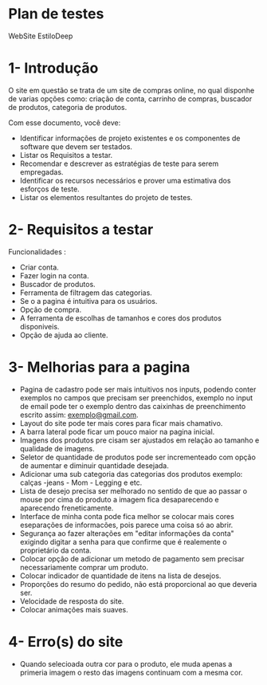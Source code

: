 # Plan de testes

WebSite EstiloDeep

# 1- Introdução

O site em questão se trata de  um site de compras online, no qual disponhe de varias opções como: criação de conta, carrinho de compras, buscador de produtos, categoria de produtos.

Com esse documento, você deve:

 - Identificar informações de projeto existentes e os componentes de software que devem ser testados.
 - Listar os Requisitos a testar.
 - Recomendar e descrever as estratégias de teste para serem empregadas.
 - Identificar os recursos necessários e prover uma estimativa dos esforços de teste.
 - Listar os elementos resultantes do projeto de testes.

# 2- Requisitos a testar
  
  Funcionalidades :
  
  - Criar conta.
  - Fazer login na conta.
  - Buscador de produtos.
  - Ferramenta de filtragem das categorias.
  - Se o a pagina é intuitiva para os usuários.
  - Opção de compra.
  - A ferramenta de escolhas de tamanhos e cores dos produtos disponiveis.
  - Opção de ajuda ao cliente.
  
# 3- Melhorias para a pagina
  
  - Pagina de cadastro pode ser mais intuitivos nos inputs, podendo conter exemplos no campos que precisam ser preenchidos, exemplo no input de email pode ter o           exemplo dentro das caixinhas de preenchimento escrito assim: exemplo@gmail.com.
  - Layout do site pode ter mais cores para ficar mais chamativo.
  - A barra lateral pode ficar um pouco maior na pagina inicial.
  - Imagens dos produtos pre cisam ser ajustados em relação ao tamanho e qualidade de imagens.
  - Seletor de quantidade de produtos pode ser incrementeado com opção de aumentar e diminuir quantidade desejada.
  - Adicionar uma sub categoria das categorias dos produtos exemplo: calças -jeans - Mom - Legging e etc.
  - Lista de desejo precisa ser melhorado no sentido de que ao passar o mouse por cima do produto a imagem fica desaparecendo e aparecendo freneticamente.
  - Interface de minha conta pode fica melhor se colocar mais cores eseparações de informacões, pois parece uma coisa só ao abrir.
  - Segurança ao fazer alterações em "editar informações da conta" exigindo digitar a senha para que confirme que é realemente o proprietário da conta.
  - Colocar opção de adicionar um metodo de pagamento sem precisar necessariamente comprar um produto.
  - Colocar indicador de quantidade de itens na lista de desejos.
  - Proporções do resumo do pedido, não está proporcional ao que deveria ser.
  - Velocidade de resposta do site.
  - Colocar animações mais suaves.
  
                                                                            
  
# 4- Erro(s) do site

  - Quando selecioada outra cor para o produto, ele muda apenas a primeria imagem o resto das imagens continuam com a mesma cor.
  
  
